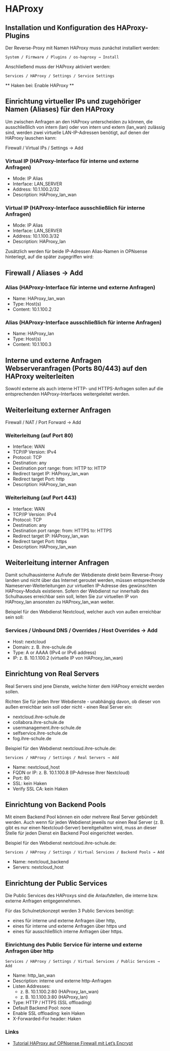 # HAProxy
## Installation und Konfiguration des HAProxy-Plugins

Der Reverse-Proxy mit Namen HAProxy muss zunächst installiert werden:
```
System / Firmware / Plugins / os-haproxy → Install
```
Anschließend muss der HAProxy aktiviert werden:
```
Services / HAProxy / Settings / Service Settings
```
** Haken bei: Enable HAProxy **

## Einrichtung virtueller IPs und zugehöriger Namen (Aliases) für den HAProxy

Um zwischen Anfragen an den HAProxy unterscheiden zu können, die ausschließlich von intern (lan) oder von intern und extern (lan_wan) zulässig sind, werden zwei virtuelle LAN-IP-Adressen benötigt, auf denen der HAProxy lauschen kann:

Firewall / Virtual IPs / Settings → Add

### Virtual IP (HAProxy-Interface für interne und externe Anfragen)

+ Mode: IP Alias
+ Interface: LAN_SERVER
+ Address: 10.1.100.2/32
+ Description: HAProxy_lan_wan

### Virtual IP (HAProxy-Interface ausschließlich für interne Anfragen)

+ Mode: IP Alias
+ Interface: LAN_SERVER
+ Address: 10.1.100.3/32
+ Description: HAProxy_lan

Zusätzlich werden für beide IP-Adressen Alias-Namen in OPNsense hinterlegt, auf die später zugegriffen wird: 

## Firewall / Aliases → Add

### Alias (HAProxy-Interface für interne und externe Anfragen)

+ Name: HAProxy_lan_wan
+ Type: Host(s)
+ Content: 10.1.100.2

### Alias (HAProxy-Interface ausschließlich für interne Anfragen)

+ Name: HAProxy_lan
+ Type: Host(s)
+ Content: 10.1.100.3

## Interne und externe Anfragen Webserveranfragen (Ports 80/443) auf den HAProxy weiterleiten
Sowohl externe als auch interne HTTP- und HTTPS-Anfragen sollen auf die entsprechenden HAProxy-Interfaces weitergeleitet werden. 

## Weiterleitung externer Anfragen

Firewall / NAT / Port Forward → Add

### Weiterleitung (auf Port 80)

+ Interface: WAN
+ TCP/IP Version: IPv4
+ Protocol: TCP
+ Destination: any
+ Destination port range: from: HTTP to: HTTP
+ Redirect target IP: HAProxy_lan_wan
+ Redirect target Port: http
+ Description: HAProxy_lan_wan

### Weiterleitung (auf Port 443)

+ Interface: WAN
+ TCP/IP Version: IPv4
+ Protocol: TCP
+ Destination: any
+ Destination port range: from: HTTPS to: HTTPS
+ Redirect target IP: HAProxy_lan_wan
+ Redirect target Port: https
+ Description: HAProxy_lan_wan

## Weiterleitung interner Anfragen

Damit schulhausinterne Aufrufe der Webdienste direkt beim Reverse-Proxy landen und nicht über das Internet geroutet werden, müssen entsprechende Nameserver-Weiterleitungen zur virtuellen IP-Adresse des gewünschten HAProxy-Moduls existieren. Sofern der Webdienst nur innerhalb des Schulhauses erreichbar sein soll, leiten Sie zur virtuellen IP von HAProxy_lan ansonsten zu HAProxy_lan_wan weiter.

Beispiel für den Webdienst Nextcloud, welcher auch von außen erreichbar sein soll: 

### Services / Unbound DNS / Overrides / Host Overrides → Add

+ Host: nextcloud
+ Domain: z. B. ihre-schule.de
+ Type: A or AAAA (IPv4 or IPv6 address)
+ IP: z. B. 10.1.100.2 (virtuelle IP von HAProxy_lan_wan)

## Einrichtung von Real Servers

Real Servers sind jene Dienste, welche hinter dem HAProxy erreicht werden sollen.

Richten Sie für jeden Ihrer Webdienste - unabhängig davon, ob dieser von außen erreichbar sein soll oder nicht - einen Real Server ein:

+ nextcloud.ihre-schule.de
+ collabora.ihre-schule.de
+ usermanagement.ihre-schule.de
+ selfservice.ihre-schule.de
+ fog.ihre-schule.de

Beispiel für den Webdienst nextcloud.ihre-schule.de:
```
Services / HAProxy / Settings / Real Servers → Add
```
+ Name: nextcloud_host
+ FQDN or IP: z. B. 10.1.100.8 (IP-Adresse Ihrer Nextcloud)
+ Port: 80
+ SSL: kein Haken
+ Verify SSL CA: kein Haken

## Einrichtung von Backend Pools

Mit einem Backend Pool können ein oder mehrere Real Server gebündelt werden. Auch wenn für jeden Webdienst jeweils nur einen Real Server (z. B. gibt es nur einen Nextcloud-Server) bereitgehalten wird, muss an dieser Stelle für jeden Dienst ein Backend Pool eingerichtet werden.

Beispiel für den Webdienst nextcloud.ihre-schule.de:
```
Services / HAProxy / Settings / Virtual Services / Backend Pools → Add
```
+ Name: nextcloud_backend
+ Servers: nextcloud_host

## Einrichtung der Public Services

Die Public Services des HAProxys sind die Anlaufstellen, die interne bzw. externe Anfragen entgegennehmen.

Für das Schulnetzkonzept werden 3 Public Services benötigt:

+ eines für interne und externe Anfragen über http,
+ eines für interne und externe Anfragen über https und
+ eines für ausschließlich interne Anfragen über https.

### Einrichtung des Public Service für interne und externe Anfragen über http
```
Services / HAProxy / Settings / Virtual Services / Public Services → Add
```
+ Name: http_lan_wan
+ Description: interne und externe http-Anfragen
+ Listen Addresses:
  + z. B. 10.1.100.2:80 (HAProxy_lan_wan)
  + z. B. 10.1.100.3:80 (HAProxy_lan)
+ Type: HTTP / HTTPS (SSL offloading)
+ Default Backend Pool: none
+ Enable SSL offloading: kein Haken
+ X-Forwarded-For header: Haken



    

### Links
+ [Tutorial HAProxy auf OPNsense Firewall mit Let’s Encrypt](https://blog.we-cme.de/haproxy-auf-opnsense-als-https-frontend-mit-lets-encrypt/)
